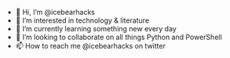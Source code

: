 - 👋 Hi, I’m @icebearhacks
- 👀 I’m interested in technology & literature
- 🌱 I’m currently learning something new every day
- 💞️ I’m looking to collaborate on all things Python and PowerShell
- 📫 How to reach me @icebearhacks on twitter

<!---
icebearhacks/icebearhacks is a ✨ special ✨ repository because its `README.md` (this file) appears on your GitHub profile.
You can click the Preview link to take a look at your changes.
--->
